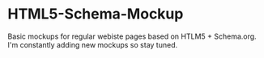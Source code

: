 HTML5-Schema-Mockup
===================

Basic mockups for regular webiste pages based on HTLM5 + Schema.org. I'm constantly adding new mockups so stay tuned.
